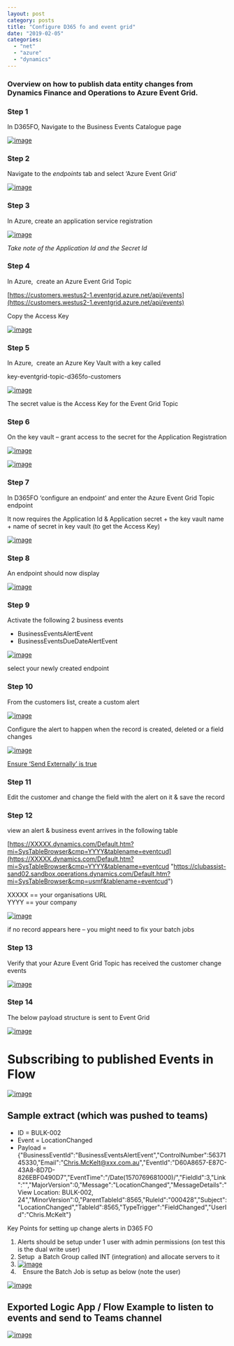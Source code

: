 ```yaml
---
layout: post
category: posts
title: "Configure D365 fo and event grid"
date: "2019-02-05"
categories: 
  - "net"
  - "azure"
  - "dynamics"
---
```


### Overview on how to publish data entity changes from Dynamics Finance and Operations to Azure Event Grid.

### Step 1

In D365FO, Navigate to the Business Events Catalogue page

[![image](images/image_thumb.png "image")](https://raw.githubusercontent.com/chrismckelt/chrismckelt.github.io/master/_posts/posts/images/2019/10/image.png)

### Step 2

Navigate to the _endpoints_ tab and select ‘Azure Event Grid’

[![image](images/image_thumb-1.png "image")](https://raw.githubusercontent.com/chrismckelt/chrismckelt.github.io/master/_posts/posts/images/2019/10/image-1.png)

### Step 3

In Azure, create an application service registration

[![image](images/image_thumb-2.png "image")](https://raw.githubusercontent.com/chrismckelt/chrismckelt.github.io/master/_posts/posts/images/2019/10/image-2.png)

_Take note of the Application Id and the Secret Id_

### Step 4

In Azure,  create an Azure Event Grid Topic

[https://customers.westus2-1.eventgrid.azure.net/api/events](https://customers.westus2-1.eventgrid.azure.net/api/events)

Copy the Access Key

[![image](images/image_thumb-3.png "image")](https://raw.githubusercontent.com/chrismckelt/chrismckelt.github.io/master/_posts/posts/images/2019/10/image-3.png)

### Step 5

In Azure,  create an Azure Key Vault with a key called

key-eventgrid-topic-d365fo-customers

[![image](images/image_thumb-4.png "image")](https://raw.githubusercontent.com/chrismckelt/chrismckelt.github.io/master/_posts/posts/images/2019/10/image-4.png)

The secret value is the Access Key for the Event Grid Topic

### Step 6

On the key vault – grant access to the secret for the Application Registration

[![image](images/image_thumb-5.png "image")](https://raw.githubusercontent.com/chrismckelt/chrismckelt.github.io/master/_posts/posts/images/2019/10/image-5.png)

[![image](images/image_thumb-6.png "image")](https://raw.githubusercontent.com/chrismckelt/chrismckelt.github.io/master/_posts/posts/images/2019/10/image-6.png)

### Step 7

In D365FO ‘configure an endpoint’ and enter the Azure Event Grid Topic endpoint

It now requires the Application Id & Application secret + the key vault name + name of secret in key vault (to get the Access Key)

[![image](images/image_thumb-7.png "image")](https://raw.githubusercontent.com/chrismckelt/chrismckelt.github.io/master/_posts/posts/images/2019/10/image-7.png)

### Step 8

An endpoint should now display

[![image](images/image_thumb-8.png "image")](https://raw.githubusercontent.com/chrismckelt/chrismckelt.github.io/master/_posts/posts/images/2019/10/image-8.png)

### Step 9

Activate the following 2 business events

- BusinessEventsAlertEvent
- BusinessEventsDueDateAlertEvent

[![image](images/image_thumb-9.png "image")](https://raw.githubusercontent.com/chrismckelt/chrismckelt.github.io/master/_posts/posts/images/2019/10/image-9.png)

select your newly created endpoint

### Step 10

From the customers list, create a custom alert

[![image](images/image_thumb-10.png "image")](https://raw.githubusercontent.com/chrismckelt/chrismckelt.github.io/master/_posts/posts/images/2019/10/image-10.png)

Configure the alert to happen when the record is created, deleted or a field changes

[![image](images/image_thumb-11.png "image")](https://raw.githubusercontent.com/chrismckelt/chrismckelt.github.io/master/_posts/posts/images/2019/10/image-11.png)

[Ensure ‘Send Externally’ is true](https://docs.microsoft.com/en-us/dynamics365/fin-ops-core/dev-itpro/business-events/alerts-business-events)

### Step 11

Edit the customer and change the field with the alert on it & save the record

### Step 12

view an alert & business event arrives in the following table

[https://XXXXX.dynamics.com/Default.htm?mi=SysTableBrowser&cmp=YYYY&tablename=eventcud](https://XXXXX.dynamics.com/Default.htm?mi=SysTableBrowser&cmp=YYYY&tablename=eventcud "https://clubassist-sand02.sandbox.operations.dynamics.com/Default.htm?mi=SysTableBrowser&cmp=usmf&tablename=eventcud")

XXXXX == your organisations URL  
YYYY == your company

[![image](images/image_thumb-14.png "image")](https://raw.githubusercontent.com/chrismckelt/chrismckelt.github.io/master/_posts/posts/images/2019/10/image-14.png)

if no record appears here – you might need to fix your batch jobs

### Step 13

Verify that your Azure Event Grid Topic has received the customer change events

[![image](images/image_thumb-12.png "image")](https://raw.githubusercontent.com/chrismckelt/chrismckelt.github.io/master/_posts/posts/images/2019/10/image-12.png)

### Step 14

The below payload structure is sent to Event Grid

[![image](images/image_thumb-13.png "image")](https://raw.githubusercontent.com/chrismckelt/chrismckelt.github.io/master/_posts/posts/images/2019/10/image-13.png)

# Subscribing to published Events in Flow

[![image](images/image_thumb-15.png "image")](https://raw.githubusercontent.com/chrismckelt/chrismckelt.github.io/master/_posts/posts/images/2019/10/image-15.png)

## Sample extract (which was pushed to teams)

- ID = BULK-002
- Event = LocationChanged
- Payload = {"BusinessEventId":"BusinessEventsAlertEvent","ControlNumber":5637145330,"Email":"Chris.McKelt@xxx.com.au","EventId":"D60A8657-E87C-43A8-8D7D-826EBF0490D7","EventTime":"/Date(1570769681000)/","FieldId":3,"Link":"","MajorVersion":0,"Message":"LocationChanged","MessageDetails":"View Location: BULK-002, 24","MinorVersion":0,"ParentTableId":8565,"RuleId":"000428","Subject":"LocationChanged","TableId":8565,"TypeTrigger":"FieldChanged","UserId":"Chris.McKelt"}

Key Points for setting up change alerts in D365 FO

1. Alerts should be setup under 1 user with admin permissions (on test this is the dual write user)
2. Setup  a Batch Group called INT (integration) and allocate servers to it
3. [![image](images/image_thumb-11.png "image")](https://raw.githubusercontent.com/chrismckelt/chrismckelt.github.io/master/_posts/posts/images/2020/02/image-11.png)
4.    Ensure the Batch Job is setup as below (note the user) 

[![image](images/image_thumb-12.png "image")](https://raw.githubusercontent.com/chrismckelt/chrismckelt.github.io/master/_posts/posts/images/2020/02/image-12.png)

## Exported Logic App / Flow Example to listen to events and send to Teams channel

[![image](images/image_thumb-13.png "image")](https://raw.githubusercontent.com/chrismckelt/chrismckelt.github.io/master/_posts/posts/images/2020/02/image-13.png)
